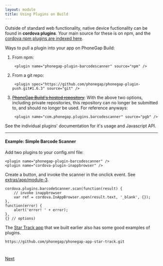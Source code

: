 ```yaml
---
layout: module
title: Using Plugins on Build
---
```


Outside of standard web functionality, native device fuctionality can be found in **cordova plugins**. Your main source for these is on npm, and the [cordova npm plugins are indexed here](https://cordova.apache.org/plugins/).

Ways to pull a plugin into your app on PhoneGap Build:

1. From npm:

        <plugin name="phonegap-plugin-barcodescanner" source="npm" />

2. From a git repo:

        <plugin spec="https://github.com/phonegap/phonegap-plugin-push.git#1.6.3" source="git" />

3. [<s>PhoneGap Build's hosted repository</s>](https://build.phonegap.com/plugins):
  With the above two options, including private repositories, this repository can no longer be submitted to, 
  and should no longer be used. For reference anyways:

        <plugin name="com.phonegap.plugins.barcodescanner" source="pgb" />


See the individual plugins' documentation for it's usage and Javascript API.

-----

#### Example: Simple Barcode Scanner

Add two plugins to your config.xml file:

    <plugin name="phonegap-plugin-barcodescanner" />
    <plugin name="cordova-plugin-inappbrowser" />

Create a button, and invoke the scanner in the onclick event. See [extras/app/module-3](extras/app/module-3).

	cordova.plugins.barcodeScanner.scan(function(result) {
		// invoke inappbrowser
		var ref = cordova.InAppBrowser.open(result.text, '_blank', {});
	}, 
	function(error) {
		alert('error! ' + error);
	},
	{} // options)


The [Star Track app](https://github.com/phonegap/phonegap-app-star-track) that we built earlier also has some good examples of plugins.

    https://github.com/phonegap/phonegap-app-star-track.git


<div class="row" style="margin-top:40px;">
<div class="col-sm-12">
<a href="4-the-pgb-development-cycle.html" class="btn btn-default pull-right">Next <i class="glyphicon
glyphicon-chevron-right"></i></a>
</div>
</div>